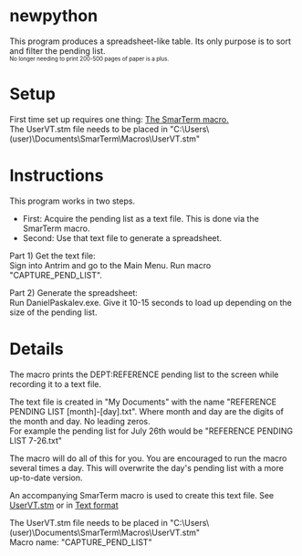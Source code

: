 # newpython

This program produces a spreadsheet-like table. Its only purpose is to sort and filter the pending list.  
<sub><sup>No longer needing to print 200-500 pages of paper is a plus.</sup></sub>

# Setup
First time set up requires one thing: [The SmarTerm macro.](https://github.com/dpaskal/newpython/blob/master/UserVT.stm)  
The UserVT.stm file needs to be placed in "C:\Users\\(user)\Documents\SmarTerm\Macros\UserVT.stm"  

# Instructions  
This program works in two steps.  
* First: Acquire the pending list as a text file. This is done via the SmarTerm macro.   
* Second: Use that text file to generate a spreadsheet.

Part 1) Get the text file:  
Sign into Antrim and go to the Main Menu. Run macro "CAPTURE_PEND_LIST".

Part 2) Generate the spreadsheet:  
Run DanielPaskalev.exe. Give it 10-15 seconds to load up depending on the size of the pending list. 

# Details

The macro prints the DEPT:REFERENCE pending list to the screen while recording it to a text file.

The text file is created in "My Documents" with the name "REFERENCE PENDING LIST [month]-[day].txt". Where month and day are the digits of the month and day. No leading zeros.  
For example the pending list for July 26th would be "REFERENCE PENDING LIST 7-26.txt"  

The macro will do all of this for you. You are encouraged to run the macro several times a day. This will overwrite the day's pending list with a more up-to-date version.


An accompanying SmarTerm macro is used to create this text file. See [UserVT.stm](https://github.com/dpaskal/newpython/blob/master/UserVT.stm) or in [Text format](https://0bin.net/paste/W46-CwVSK8K0Lcfp#wN1opncV7E2R+AI-JPko++iSPiie0slujtKgD3Fk3+S)  

The UserVT.stm file needs to be placed in "C:\Users\\(user)\Documents\SmarTerm\Macros\UserVT.stm"  
Macro name: "CAPTURE_PEND_LIST"
